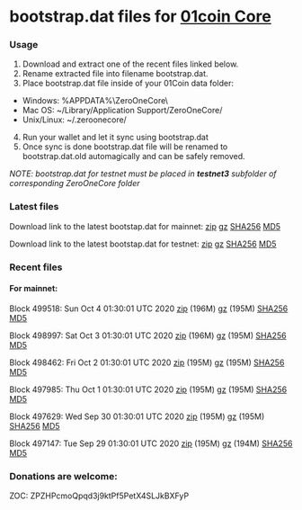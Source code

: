 # bootstrap.dat files for [01coin Core](https://01coin.io)

### Usage

1. Download and extract one of the recent files linked below.
2. Rename extracted file into filename bootstrap.dat.
3. Place bootstrap.dat file inside of your 01Coin data folder:
 - Windows: %APPDATA%\ZeroOneCore\
 - Mac OS: ~/Library/Application Support/ZeroOneCore/
 - Unix/Linux: ~/.zeroonecore/
4. Run your wallet and let it sync using bootstrap.dat
5. Once sync is done bootstrap.dat file will be renamed to bootstrap.dat.old automagically and can be safely removed.

_NOTE: bootstrap.dat for testnet must be placed in **testnet3** subfolder of corresponding ZeroOneCore folder_

### Latest files
Download link to the latest bootstap.dat for mainnet: [zip](https://files.01coin.io/mainnet/bootstrap.dat.zip) [gz](https://files.01coin.io/mainnet/bootstrap.dat.tar.gz) [SHA256](https://files.01coin.io/mainnet/sha256.txt) [MD5](https://files.01coin.io/mainnet/md5.txt)

Download link to the latest bootstap.dat for testnet: [zip](https://files.01coin.io/testnet/bootstrap.dat.zip) [gz](https://files.01coin.io/testnet/bootstrap.dat.tar.gz) [SHA256](https://files.01coin.io/testnet/sha256.txt) [MD5](https://files.01coin.io/testnet/md5.txt)

### Recent files

#### For mainnet:

Block 499518: Sun Oct  4 01:30:01 UTC 2020 [zip](https://files.01coin.io/mainnet/2020-10-04/bootstrap.dat.zip) (196M) [gz](https://files.01coin.io/mainnet/2020-10-04/bootstrap.dat.tar.gz) (195M) [SHA256](https://files.01coin.io/mainnet/2020-10-04/sha256.txt) [MD5](https://files.01coin.io/mainnet/2020-10-04/md5.txt)

Block 498997: Sat Oct  3 01:30:01 UTC 2020 [zip](https://files.01coin.io/mainnet/2020-10-03/bootstrap.dat.zip) (196M) [gz](https://files.01coin.io/mainnet/2020-10-03/bootstrap.dat.tar.gz) (195M) [SHA256](https://files.01coin.io/mainnet/2020-10-03/sha256.txt) [MD5](https://files.01coin.io/mainnet/2020-10-03/md5.txt)

Block 498462: Fri Oct  2 01:30:01 UTC 2020 [zip](https://files.01coin.io/mainnet/2020-10-02/bootstrap.dat.zip) (195M) [gz](https://files.01coin.io/mainnet/2020-10-02/bootstrap.dat.tar.gz) (195M) [SHA256](https://files.01coin.io/mainnet/2020-10-02/sha256.txt) [MD5](https://files.01coin.io/mainnet/2020-10-02/md5.txt)

Block 497985: Thu Oct  1 01:30:01 UTC 2020 [zip](https://files.01coin.io/mainnet/2020-10-01/bootstrap.dat.zip) (195M) [gz](https://files.01coin.io/mainnet/2020-10-01/bootstrap.dat.tar.gz) (195M) [SHA256](https://files.01coin.io/mainnet/2020-10-01/sha256.txt) [MD5](https://files.01coin.io/mainnet/2020-10-01/md5.txt)

Block 497629: Wed Sep 30 01:30:01 UTC 2020 [zip](https://files.01coin.io/mainnet/2020-09-30/bootstrap.dat.zip) (195M) [gz](https://files.01coin.io/mainnet/2020-09-30/bootstrap.dat.tar.gz) (195M) [SHA256](https://files.01coin.io/mainnet/2020-09-30/sha256.txt) [MD5](https://files.01coin.io/mainnet/2020-09-30/md5.txt)

Block 497147: Tue Sep 29 01:30:01 UTC 2020 [zip](https://files.01coin.io/mainnet/2020-09-29/bootstrap.dat.zip) (195M) [gz](https://files.01coin.io/mainnet/2020-09-29/bootstrap.dat.tar.gz) (194M) [SHA256](https://files.01coin.io/mainnet/2020-09-29/sha256.txt) [MD5](https://files.01coin.io/mainnet/2020-09-29/md5.txt)


### Donations are welcome:

ZOC: ZPZHPcmoQpqd3j9ktPf5PetX4SLJkBXFyP

